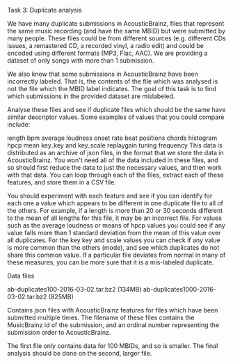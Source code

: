 Task 3: Duplicate analysis

We have many duplicate submissions in AcousticBrainz, files that represent the same music recording (and have the same MBID) but were submitted by many people. These files could be from different sources (e.g. different CDs issues, a remastered CD, a recorded vinyl, a radio edit) and could be encoded using different formats (MP3, Flac, AAC). We are providing a dataset of only songs with more than 1 submission.

We also know that some submissions in AcousticBrainz have been incorrectly labeled. That is, the contents of the file which was analysed is not the file which the MBID label indicates. The goal of this task is to find which submissions in the provided dataset are mislabeled.

Analyse these files and see if duplicate files which should be the same have similar descriptor values. Some examples of values that you could compare include:

length
bpm
average loudness
onset rate
beat positions
chords histogram
hpcp mean
key_key and key_scale
replaygain
tuning frequency
This data is distributed as an archive of json files, in the format that we store the data in AcousticBrainz. You won't need all of the data included in these files, and so should first reduce the data to just the necessary values, and then work with that data. You can loop through each of the files, extract each of these features, and store them in a CSV file.

You should experiment with each feature and see if you can identify for each one a value which appears to be different in one duplicate file to all of the others. For example, if a length is more than 20 or 30 seconds different to the mean of all lengths for this file, it may be an incorrect file.
For values such as the average loudness or means of hpcp values you could see if any value falls more than 1 standard deviation from the mean of this value over all duplicates.
For the key key and scale values you can check if any value is more common than the others (mode), and see which duplicates do not share this common value.
If a particular file deviates from normal in many of these measures, you can be more sure that it is a mis-labeled duplicate.

Data files

ab-duplicates100-2016-03-02.tar.bz2 (134MB)
ab-duplicates1000-2016-03-02.tar.bz2 (825MB)

Contains json files with AcousticBrainz features for files which have been submitted multiple times. The filename of these files contains the MusicBrainz id of the submission, and an ordinal number representing the submission order to AcousticBrainz.

The first file only contains data for 100 MBIDs, and so is smaller. The final analysis should be done on the second, larger file.
